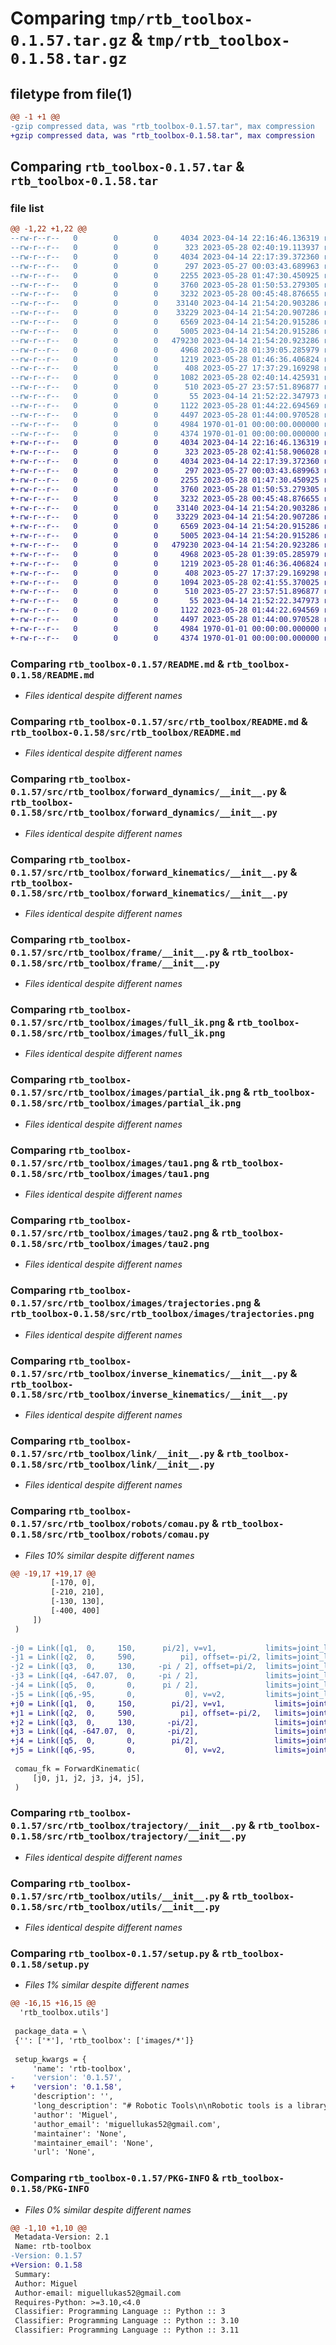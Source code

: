 # Comparing `tmp/rtb_toolbox-0.1.57.tar.gz` & `tmp/rtb_toolbox-0.1.58.tar.gz`

## filetype from file(1)

```diff
@@ -1 +1 @@
-gzip compressed data, was "rtb_toolbox-0.1.57.tar", max compression
+gzip compressed data, was "rtb_toolbox-0.1.58.tar", max compression
```

## Comparing `rtb_toolbox-0.1.57.tar` & `rtb_toolbox-0.1.58.tar`

### file list

```diff
@@ -1,22 +1,22 @@
--rw-r--r--   0        0        0     4034 2023-04-14 22:16:46.136319 rtb_toolbox-0.1.57/README.md
--rw-r--r--   0        0        0      323 2023-05-28 02:40:19.113937 rtb_toolbox-0.1.57/pyproject.toml
--rw-r--r--   0        0        0     4034 2023-04-14 22:17:39.372360 rtb_toolbox-0.1.57/src/rtb_toolbox/README.md
--rw-r--r--   0        0        0      297 2023-05-27 00:03:43.689963 rtb_toolbox-0.1.57/src/rtb_toolbox/__init__.py
--rw-r--r--   0        0        0     2255 2023-05-28 01:47:30.450925 rtb_toolbox-0.1.57/src/rtb_toolbox/forward_dynamics/__init__.py
--rw-r--r--   0        0        0     3760 2023-05-28 01:50:53.279305 rtb_toolbox-0.1.57/src/rtb_toolbox/forward_kinematics/__init__.py
--rw-r--r--   0        0        0     3232 2023-05-28 00:45:48.876655 rtb_toolbox-0.1.57/src/rtb_toolbox/frame/__init__.py
--rw-r--r--   0        0        0    33140 2023-04-14 21:54:20.903286 rtb_toolbox-0.1.57/src/rtb_toolbox/images/full_ik.png
--rw-r--r--   0        0        0    33229 2023-04-14 21:54:20.907286 rtb_toolbox-0.1.57/src/rtb_toolbox/images/partial_ik.png
--rw-r--r--   0        0        0     6569 2023-04-14 21:54:20.915286 rtb_toolbox-0.1.57/src/rtb_toolbox/images/tau1.png
--rw-r--r--   0        0        0     5005 2023-04-14 21:54:20.915286 rtb_toolbox-0.1.57/src/rtb_toolbox/images/tau2.png
--rw-r--r--   0        0        0   479230 2023-04-14 21:54:20.923286 rtb_toolbox-0.1.57/src/rtb_toolbox/images/trajectories.png
--rw-r--r--   0        0        0     4968 2023-05-28 01:39:05.285979 rtb_toolbox-0.1.57/src/rtb_toolbox/inverse_kinematics/__init__.py
--rw-r--r--   0        0        0     1219 2023-05-28 01:46:36.406824 rtb_toolbox-0.1.57/src/rtb_toolbox/link/__init__.py
--rw-r--r--   0        0        0      408 2023-05-27 17:37:29.169298 rtb_toolbox-0.1.57/src/rtb_toolbox/robots/SCARA.py
--rw-r--r--   0        0        0     1082 2023-05-28 02:40:14.425931 rtb_toolbox-0.1.57/src/rtb_toolbox/robots/comau.py
--rw-r--r--   0        0        0      510 2023-05-27 23:57:51.896877 rtb_toolbox-0.1.57/src/rtb_toolbox/robots/puma260.py
--rw-r--r--   0        0        0       55 2023-04-14 21:52:22.347973 rtb_toolbox-0.1.57/src/rtb_toolbox/symbols.py
--rw-r--r--   0        0        0     1122 2023-05-28 01:44:22.694569 rtb_toolbox-0.1.57/src/rtb_toolbox/trajectory/__init__.py
--rw-r--r--   0        0        0     4497 2023-05-28 01:44:00.970528 rtb_toolbox-0.1.57/src/rtb_toolbox/utils/__init__.py
--rw-r--r--   0        0        0     4984 1970-01-01 00:00:00.000000 rtb_toolbox-0.1.57/setup.py
--rw-r--r--   0        0        0     4374 1970-01-01 00:00:00.000000 rtb_toolbox-0.1.57/PKG-INFO
+-rw-r--r--   0        0        0     4034 2023-04-14 22:16:46.136319 rtb_toolbox-0.1.58/README.md
+-rw-r--r--   0        0        0      323 2023-05-28 02:41:58.906028 rtb_toolbox-0.1.58/pyproject.toml
+-rw-r--r--   0        0        0     4034 2023-04-14 22:17:39.372360 rtb_toolbox-0.1.58/src/rtb_toolbox/README.md
+-rw-r--r--   0        0        0      297 2023-05-27 00:03:43.689963 rtb_toolbox-0.1.58/src/rtb_toolbox/__init__.py
+-rw-r--r--   0        0        0     2255 2023-05-28 01:47:30.450925 rtb_toolbox-0.1.58/src/rtb_toolbox/forward_dynamics/__init__.py
+-rw-r--r--   0        0        0     3760 2023-05-28 01:50:53.279305 rtb_toolbox-0.1.58/src/rtb_toolbox/forward_kinematics/__init__.py
+-rw-r--r--   0        0        0     3232 2023-05-28 00:45:48.876655 rtb_toolbox-0.1.58/src/rtb_toolbox/frame/__init__.py
+-rw-r--r--   0        0        0    33140 2023-04-14 21:54:20.903286 rtb_toolbox-0.1.58/src/rtb_toolbox/images/full_ik.png
+-rw-r--r--   0        0        0    33229 2023-04-14 21:54:20.907286 rtb_toolbox-0.1.58/src/rtb_toolbox/images/partial_ik.png
+-rw-r--r--   0        0        0     6569 2023-04-14 21:54:20.915286 rtb_toolbox-0.1.58/src/rtb_toolbox/images/tau1.png
+-rw-r--r--   0        0        0     5005 2023-04-14 21:54:20.915286 rtb_toolbox-0.1.58/src/rtb_toolbox/images/tau2.png
+-rw-r--r--   0        0        0   479230 2023-04-14 21:54:20.923286 rtb_toolbox-0.1.58/src/rtb_toolbox/images/trajectories.png
+-rw-r--r--   0        0        0     4968 2023-05-28 01:39:05.285979 rtb_toolbox-0.1.58/src/rtb_toolbox/inverse_kinematics/__init__.py
+-rw-r--r--   0        0        0     1219 2023-05-28 01:46:36.406824 rtb_toolbox-0.1.58/src/rtb_toolbox/link/__init__.py
+-rw-r--r--   0        0        0      408 2023-05-27 17:37:29.169298 rtb_toolbox-0.1.58/src/rtb_toolbox/robots/SCARA.py
+-rw-r--r--   0        0        0     1094 2023-05-28 02:41:55.370025 rtb_toolbox-0.1.58/src/rtb_toolbox/robots/comau.py
+-rw-r--r--   0        0        0      510 2023-05-27 23:57:51.896877 rtb_toolbox-0.1.58/src/rtb_toolbox/robots/puma260.py
+-rw-r--r--   0        0        0       55 2023-04-14 21:52:22.347973 rtb_toolbox-0.1.58/src/rtb_toolbox/symbols.py
+-rw-r--r--   0        0        0     1122 2023-05-28 01:44:22.694569 rtb_toolbox-0.1.58/src/rtb_toolbox/trajectory/__init__.py
+-rw-r--r--   0        0        0     4497 2023-05-28 01:44:00.970528 rtb_toolbox-0.1.58/src/rtb_toolbox/utils/__init__.py
+-rw-r--r--   0        0        0     4984 1970-01-01 00:00:00.000000 rtb_toolbox-0.1.58/setup.py
+-rw-r--r--   0        0        0     4374 1970-01-01 00:00:00.000000 rtb_toolbox-0.1.58/PKG-INFO
```

### Comparing `rtb_toolbox-0.1.57/README.md` & `rtb_toolbox-0.1.58/README.md`

 * *Files identical despite different names*

### Comparing `rtb_toolbox-0.1.57/src/rtb_toolbox/README.md` & `rtb_toolbox-0.1.58/src/rtb_toolbox/README.md`

 * *Files identical despite different names*

### Comparing `rtb_toolbox-0.1.57/src/rtb_toolbox/forward_dynamics/__init__.py` & `rtb_toolbox-0.1.58/src/rtb_toolbox/forward_dynamics/__init__.py`

 * *Files identical despite different names*

### Comparing `rtb_toolbox-0.1.57/src/rtb_toolbox/forward_kinematics/__init__.py` & `rtb_toolbox-0.1.58/src/rtb_toolbox/forward_kinematics/__init__.py`

 * *Files identical despite different names*

### Comparing `rtb_toolbox-0.1.57/src/rtb_toolbox/frame/__init__.py` & `rtb_toolbox-0.1.58/src/rtb_toolbox/frame/__init__.py`

 * *Files identical despite different names*

### Comparing `rtb_toolbox-0.1.57/src/rtb_toolbox/images/full_ik.png` & `rtb_toolbox-0.1.58/src/rtb_toolbox/images/full_ik.png`

 * *Files identical despite different names*

### Comparing `rtb_toolbox-0.1.57/src/rtb_toolbox/images/partial_ik.png` & `rtb_toolbox-0.1.58/src/rtb_toolbox/images/partial_ik.png`

 * *Files identical despite different names*

### Comparing `rtb_toolbox-0.1.57/src/rtb_toolbox/images/tau1.png` & `rtb_toolbox-0.1.58/src/rtb_toolbox/images/tau1.png`

 * *Files identical despite different names*

### Comparing `rtb_toolbox-0.1.57/src/rtb_toolbox/images/tau2.png` & `rtb_toolbox-0.1.58/src/rtb_toolbox/images/tau2.png`

 * *Files identical despite different names*

### Comparing `rtb_toolbox-0.1.57/src/rtb_toolbox/images/trajectories.png` & `rtb_toolbox-0.1.58/src/rtb_toolbox/images/trajectories.png`

 * *Files identical despite different names*

### Comparing `rtb_toolbox-0.1.57/src/rtb_toolbox/inverse_kinematics/__init__.py` & `rtb_toolbox-0.1.58/src/rtb_toolbox/inverse_kinematics/__init__.py`

 * *Files identical despite different names*

### Comparing `rtb_toolbox-0.1.57/src/rtb_toolbox/link/__init__.py` & `rtb_toolbox-0.1.58/src/rtb_toolbox/link/__init__.py`

 * *Files identical despite different names*

### Comparing `rtb_toolbox-0.1.57/src/rtb_toolbox/robots/comau.py` & `rtb_toolbox-0.1.58/src/rtb_toolbox/robots/comau.py`

 * *Files 10% similar despite different names*

```diff
@@ -19,17 +19,17 @@
         [-170, 0],
         [-210, 210],
         [-130, 130],
         [-400, 400]
     ])
 )
 
-j0 = Link([q1,  0,     150,      pi/2], v=v1,           limits=joint_limits[0])
-j1 = Link([q2,  0,     590,          pi], offset=-pi/2, limits=joint_limits[1])
-j2 = Link([q3,  0,     130,     -pi / 2], offset=pi/2,  limits=joint_limits[2])
-j3 = Link([q4, -647.07,  0,     -pi / 2],               limits=joint_limits[3])
-j4 = Link([q5,  0,       0,      pi / 2],               limits=joint_limits[4])
-j5 = Link([q6,-95,       0,           0], v=v2,         limits=joint_limits[5])
+j0 = Link([q1,  0,     150,        pi/2], v=v1,           limits=joint_limits[0])
+j1 = Link([q2,  0,     590,          pi], offset=-pi/2,   limits=joint_limits[1])
+j2 = Link([q3,  0,     130,       -pi/2],                 limits=joint_limits[2])
+j3 = Link([q4, -647.07,  0,       -pi/2],                 limits=joint_limits[3])
+j4 = Link([q5,  0,       0,        pi/2],                 limits=joint_limits[4])
+j5 = Link([q6,-95,       0,           0], v=v2,           limits=joint_limits[5])
 
 comau_fk = ForwardKinematic(
     [j0, j1, j2, j3, j4, j5],
 )
```

### Comparing `rtb_toolbox-0.1.57/src/rtb_toolbox/trajectory/__init__.py` & `rtb_toolbox-0.1.58/src/rtb_toolbox/trajectory/__init__.py`

 * *Files identical despite different names*

### Comparing `rtb_toolbox-0.1.57/src/rtb_toolbox/utils/__init__.py` & `rtb_toolbox-0.1.58/src/rtb_toolbox/utils/__init__.py`

 * *Files identical despite different names*

### Comparing `rtb_toolbox-0.1.57/setup.py` & `rtb_toolbox-0.1.58/setup.py`

 * *Files 1% similar despite different names*

```diff
@@ -16,15 +16,15 @@
  'rtb_toolbox.utils']
 
 package_data = \
 {'': ['*'], 'rtb_toolbox': ['images/*']}
 
 setup_kwargs = {
     'name': 'rtb-toolbox',
-    'version': '0.1.57',
+    'version': '0.1.58',
     'description': '',
     'long_description': "# Robotic Tools\n\nRobotic tools is a library made to make some calculations easier, like robots forward\nkinematic's and dynamics. There is also an numerical implementation of inverse velocity kinematic's.\n\nYou can use this lib for any robot, since you have the Denavit Hartenberg parameters.\n\n## Forward Kinematics\n\nin order to use the forward kinematics, you gonna need the robot DH parameters. Then\nu can create a 'Link' object representation for each link, using the parameters.\n\n```python\nimport sympy as sp\nfrom lib.link import Link\n\nq1, q2, q3 = sp.symbols('q_1 q_2 q_3')\n\nj0 = Link([q1, 450, 150, sp.pi / 2])\nj1 = Link([q2, 0, 590, 0])\nj2 = Link([q3, 0, 130, sp.pi / 2])\n```\n\nFinally create an instance of the ForwardKinematic class, and pass a list with\nall links in the constructor. You can also pass an offset with the angles of home position.\n\n```python\nfrom lib.forward_kinematics import ForwardKinematic\n\nfk = ForwardKinematic([j0, j1, j2], offset=np.array([.0, .0, .0]))\n```\n\nThe ForwardKinematic class contains the symbolic matrices of transformations, like transformations\nfrom the reference frame to the i-th frame, the end-effector transformation matrix, the jacobian matrix, and other\nthings.\n\n## Inverse Kinematics\n\nTo use the inverse kinematics u need first to have the ForwardKinematic of the robot\n\n### Inverse Kinematics of Position\n\nThe inverse kinematics of position uses the Gradient Descent method to find an optimal solution\nfor the end-effector position.\n\nTo use it, as said before, u need the ForwardKinematic. Then, just import the ik_position\nmethod from lib.inverse_kinematics package\n\n```python\nimport numpy as np\nfrom lib.inverse_kinematics import ik_position\n\n# PX, Py, Pz\ndesired_position = np.array([.1, .4, .0])\n\nthetas, _, success = ik_position(\n  desired_position=desired_position,\n  fk=fk,\n  initial_guess=np.array([.2, .7, -.1]),\n  f_tolerance=1e-5,\n  max_iterations=1000,\n  lmbd=.1,\n  verbose=True\n)\n```\n\nOutput example of the inverse kinematics of position:\n![position ik](images/partial_ik.png)\n\n### Inverse Kinematics of Position and Orientation\n\nThe inverse kinematics of position and orientation uses the jacobian matrix and end-effector velocities\nnecessary to achive an wanted transformation. This method is also called inverse velocity kinematics. The\nend-effector velocities mentioned before are calculated using the methods explained in\nModern Robotics Book (http://hades.mech.northwestern.edu/index.php/Modern_Robotics).\n\n```python\nimport numpy as np\nfrom lib.inverse_kinematics import ik\n\n# Px, Py, Pz, Rx, Ry, Rz\ndesired_transformation = np.array([.1, .4, .0, 0, np.pi / 4, 0])\n\nthetas, _, success = ik(\n  desired_transformation=desired_transformation,\n  fk=fk,\n  initial_guess=np.array([.2, .7, -.1]),\n  epsilon_wb=1e-5,\n  epsilon_vb=1e-5,\n  max_iterations=1000,\n  lmbd=.1,\n  verbose=True,\n  only_position=False,\n  normalize=False\n)\n```\n\nOutput example for the inverse kinematics of position and orientation\n![position ik](images/full_ik.png)\n\n## Forward Dynamics\n\nIn order to compute the ForwardDynamics u first need the ForwardKinematic of the robot.\nWhen u instantiate the ForwardDynamic class, it will start to calculate the equations of motion (resulting torque's)\nin each link, so it can take a long time if you use the simplify method of sympy library.\n\nThe joint variables (thetas) need to be functions of time.\n\n```python\nfrom lib.symbols import t\nimport sympy as sp\n\nfrom lib.forward_kinematics import ForwardKinematic\nfrom lib.forward_dynamics import ForwardDynamics\nfrom lib.link import Link\n\n# To use the forward dynamics, the q's need to be functions of time\n\nq1 = sp.Function('q_1')(t)\nq2 = sp.Function('q_2')(t)\na1, a2 = sp.symbols('a_1 a_2')\n\nj0 = Link([q1, 0, a1, 0])\nj1 = Link([q2, 0, a2, 0])\n\nrr_fk = ForwardKinematic([j0, j1])\n\nfd = ForwardDynamics(rr_fk)\nfor eq in fd.equations:\n  print(' ')\n  sp.print_latex(sp.simplify(eq))\n  print(' ')\n```\n\nExample of forward dynamic equations of an RR planar robot\n![tau 1](images/tau1.png)\n![tau 2](images/tau2.png)",
     'author': 'Miguel',
     'author_email': 'miguellukas52@gmail.com',
     'maintainer': 'None',
     'maintainer_email': 'None',
     'url': 'None',
```

### Comparing `rtb_toolbox-0.1.57/PKG-INFO` & `rtb_toolbox-0.1.58/PKG-INFO`

 * *Files 0% similar despite different names*

```diff
@@ -1,10 +1,10 @@
 Metadata-Version: 2.1
 Name: rtb-toolbox
-Version: 0.1.57
+Version: 0.1.58
 Summary: 
 Author: Miguel
 Author-email: miguellukas52@gmail.com
 Requires-Python: >=3.10,<4.0
 Classifier: Programming Language :: Python :: 3
 Classifier: Programming Language :: Python :: 3.10
 Classifier: Programming Language :: Python :: 3.11
```

